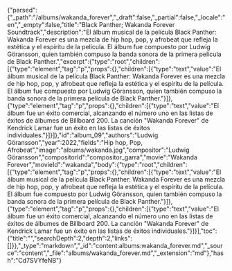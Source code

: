 {"parsed":{"_path":"/albums/wakanda_forever","_draft":false,"_partial":false,"_locale":"en","_empty":false,"title":"Black Panther; Wakanda Forever Soundtrack","description":"El álbum musical de la película Black Panther: Wakanda Forever es una mezcla de hip hop, pop, y afrobeat que refleja la estética y el espíritu de la película. El álbum fue compuesto por Ludwig Göransson, quien también compuso la banda sonora de la primera película de Black Panther.","excerpt":{"type":"root","children":[{"type":"element","tag":"p","props":{},"children":[{"type":"text","value":"El álbum musical de la película Black Panther: Wakanda Forever es una mezcla de hip hop, pop, y afrobeat que refleja la estética y el espíritu de la película. El álbum fue compuesto por Ludwig Göransson, quien también compuso la banda sonora de la primera película de Black Panther."}]},{"type":"element","tag":"p","props":{},"children":[{"type":"text","value":"El álbum fue un éxito comercial, alcanzando el número uno en las listas de éxitos de álbumes de Billboard 200. La canción \"Wakanda Forever\" de Kendrick Lamar fue un éxito en las listas de éxitos individuales."}]}]},"id":"album_09","authors":"Ludwig Göransson","year":2022,"fields":"Hip hop, Pop, Afrobeat","image":"albums/wakanda.jpg","compositor":"Ludwig Göransson","compositorId":"compositor_garra","movie":"Wakanda Forever","movieId":"wakanda","body":{"type":"root","children":[{"type":"element","tag":"p","props":{},"children":[{"type":"text","value":"El álbum musical de la película Black Panther: Wakanda Forever es una mezcla de hip hop, pop, y afrobeat que refleja la estética y el espíritu de la película. El álbum fue compuesto por Ludwig Göransson, quien también compuso la banda sonora de la primera película de Black Panther."}]},{"type":"element","tag":"p","props":{},"children":[{"type":"text","value":"El álbum fue un éxito comercial, alcanzando el número uno en las listas de éxitos de álbumes de Billboard 200. La canción \"Wakanda Forever\" de Kendrick Lamar fue un éxito en las listas de éxitos individuales."}]}],"toc":{"title":"","searchDepth":2,"depth":2,"links":[]}},"_type":"markdown","_id":"content:albums:wakanda_forever.md","_source":"content","_file":"albums/wakanda_forever.md","_extension":"md"},"hash":"Cd7SVYfeNB"}